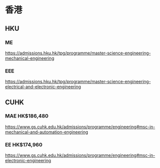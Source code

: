# 香港
## HKU

### ME
https://admissions.hku.hk/tpg/programme/master-science-engineering-mechanical-engineering

### EEE
https://admissions.hku.hk/tpg/programme/master-science-engineering-electrical-and-electronic-engineering

## CUHK

### MAE HK$186,480
https://www.gs.cuhk.edu.hk/admissions/programme/engineering#msc-in-mechanical-and-automation-engineering
### EE HK$174,960
https://www.gs.cuhk.edu.hk/admissions/programme/engineering#msc-in-electronic-engineering
